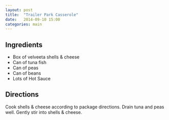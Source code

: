 ```yaml
---
layout: post
title:  "Trailer Park Casserole"
date:   2014-09-10 15:00
categories: main
---
```




## Ingredients
- Box of velveeta shells & cheese
- Can of tuna fish
- Can of peas
- Can of beans
- Lots of Hot Sauce

## Directions

Cook shells & cheese according to package directions. Drain tuna and peas well. Gently stir into shells & cheese.
